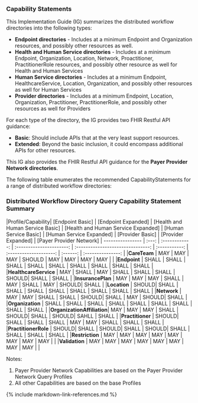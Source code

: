 ### Capability Statements
This Implementation Guide (IG) summarizes the distributed workflow directories into the following types:
- **Endpoint directories** - Includes at a minimum Endpoint and Organization resources, and possibly other resources as well.
- **Health and Human Service directories** - Includes at a minimum Endpoint, Organization, Location, Network, Proactitioner, PractitionerRole resources, and possibly other resource as well for Health and Human Services
- **Human Service directories** - Includes at a minimum Endpoint, HealthcareService, Location, Organization, and possibly other resources as well for Human Services
- **Provider directories** - Includes at a minimum Endpoint, Location, Organization, Practitioner, PractitionerRole, and possibly other resources as well for Providers

For each type of the directory, the IG provides two FHIR Restful API guidance:
- **Basic**: Should include APIs that at the very least support resources.
- **Extended**: Beyond the basic inclusion, it could encompass additional APIs for other resources.

This IG also provides the FHIR Restful API guidance for the **Payer Provider Network directories**. 

The following table enumerates the recommended CapabilityStatements for a range of distributed workflow directories:
<style>
    th{border: solid 2px lightgrey;}
    td{border: solid 2px lightgrey;}
</style>

### Distributed Workflow Directory Query Capability Statement Summary

<style>
    th{border: solid 2px lightgrey;}
    td{border: solid 2px lightgrey;}
</style>

|Profile/Capability| [Endpoint Basic] | [Endpoint Expanded] | [Health and Human Service Basic] | [Health and Human Service Expanded] | [Human Service Basic] | [Human Service Expanded] | [Provider Basic] | [Provider Expanded] | [Payer Provider Network]
| ---------------- | :---: | :------------: | :----------------------: | :-------------------------------: | :-----------: | :--------------------: | :------: | :---------------: |
|**CareTeam**               |  MAY   | MAY   | MAY   | SHOULD | MAY   | MAY   | MAY   | MAY   |       |
|**Endpoint**               |  SHALL | SHALL | SHALL | SHALL  | SHALL | SHALL | SHALL | SHALL | SHALL |
|**HealthcareService**      |  MAY   | SHALL | MAY   | SHALL  | SHALL | SHALL | SHOULD| SHALL | SHALL |
|**InsurancePlan**          |  MAY   | MAY   | MAY   | SHALL  | MAY   | SHALL | MAY   | SHOULD| SHALL |
|**Location**               |  SHOULD| SHALL | SHALL | SHALL  | SHALL | SHALL | SHALL | SHALL | SHALL |
|**Network**                |  MAY   | MAY   | SHALL | SHALL  | SHOULD| SHALL | MAY   | SHOULD| SHALL |
|**Organization**           |  SHALL | SHALL | SHALL | SHALL  | SHALL | SHALL | SHALL | SHALL | SHALL |
|**OrganizationAffiliation**|  MAY   | MAY   | MAY   | SHALL  | SHOULD| SHALL | SHOULD| SAHLL | SHALL |
|**Practitioner**           |  SHOULD| SHALL | SHALL | SHALL  | MAY   | MAY   | SHALL | SHALL | SHALL |
|**PractitionerRole**       |  SHOULD| SHALL | SHOULD| SHALL  | SHOULD| SHALL | SHALL | SHALL | SHALL |
|**Restriction**            |  MAY   | MAY   | MAY   | MAY    | MAY   | MAY   | MAY   | MAY   |       |
|**Validation**             |  MAY   | MAY   | MAY   | MAY    | MAY   | MAY   | MAY   | MAY   |       |

Notes:
1. Payer Provider Network Capabilities are based on the Payer Provider Network Query Profiles 
2. All other Capabilities are based on the base Profiles



{% include markdown-link-references.md %}
